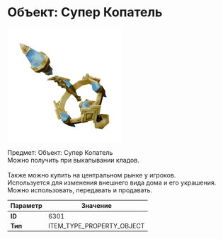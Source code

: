 # Объект: Супер Копатель

![Item Image](../img/6301.webp?raw=true)

Предмет: Объект: Супер Копатель<br>Можно получить при выкапывании кладов.<br><br>Также можно купить на центральном рынке у игроков.<br>Используется для изменения внешнего вида дома и его украшения.<br>Можно использовать, передавать и продавать.


| Параметр | Значение |
|----------|----------|
| **ID** | 6301 |
| **Тип** | ITEM_TYPE_PROPERTY_OBJECT |

